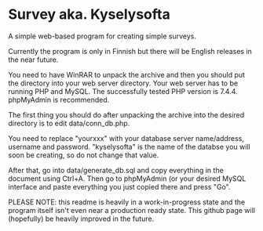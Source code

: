 # Survey aka. Kyselysofta
A simple web-based program for creating simple surveys.

Currently the program is only in Finnish but there will be English releases in the near future.

You need to have WinRAR to unpack the archive and then you should put the directory into your web server directory. Your web server has to be running PHP and MySQL. The successfully tested PHP version is 7.4.4. phpMyAdmin is recommended.

The first thing you should do after unpacking the archive into the desired directory is to edit data/conn_db.php.

You need to replace "yourxxx" with your database server name/address, username and password. "kyselysofta" is the name of the databse you will soon be creating, so do not change that value.

After that, go into data/generate_db.sql and copy everything in the document using Ctrl+A. Then go to phpMyAdmin (or your desired MySQL interface and paste everything you just copied there and press "Go".

PLEASE NOTE: this readme is heavily in a work-in-progress state and the program itself isn't even near a production ready state. This github page will (hopefully) be heavily improved in the future.
